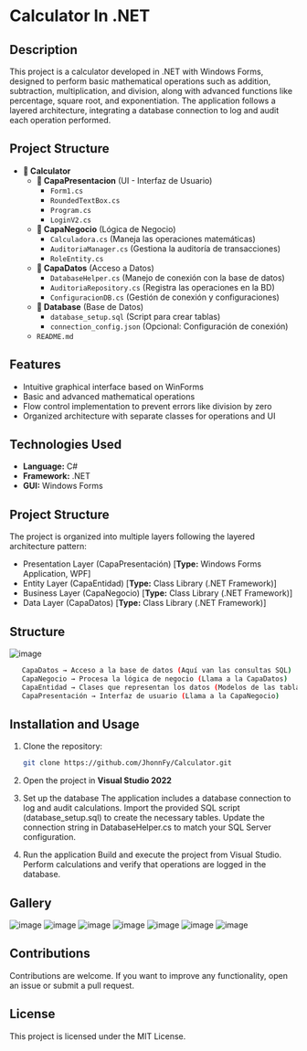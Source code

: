 # Calculator In .NET  

## Description  
This project is a calculator developed in .NET with Windows Forms, designed to perform basic mathematical operations such as addition, subtraction, multiplication, and division, along with advanced functions like percentage, square root, and exponentiation. The application follows a layered architecture, integrating a database connection to log and audit each operation performed.

## Project Structure

- **📂 Calculator**
  - **📂 CapaPresentacion** (UI - Interfaz de Usuario)
    - `Form1.cs`
    - `RoundedTextBox.cs`
    - `Program.cs`
    - `LoginV2.cs`
  - **📂 CapaNegocio** (Lógica de Negocio)
    - `Calculadora.cs` (Maneja las operaciones matemáticas)
    - `AuditoriaManager.cs` (Gestiona la auditoría de transacciones)
    - `RoleEntity.cs`
  - **📂 CapaDatos** (Acceso a Datos)
    - `DatabaseHelper.cs` (Manejo de conexión con la base de datos)
    - `AuditoriaRepository.cs` (Registra las operaciones en la BD)
    - `ConfiguracionDB.cs` (Gestión de conexión y configuraciones)
  - **📂 Database** (Base de Datos)
    - `database_setup.sql` (Script para crear tablas)
    - `connection_config.json` (Opcional: Configuración de conexión)
  - `README.md`

## Features  
- Intuitive graphical interface based on WinForms  
- Basic and advanced mathematical operations  
- Flow control implementation to prevent errors like division by zero  
- Organized architecture with separate classes for operations and UI  
## Technologies Used  
- **Language:** C#  
- **Framework:** .NET  
- **GUI:** Windows Forms

## Project Structure
The project is organized into multiple layers following the layered architecture pattern:
- Presentation Layer (CapaPresentación) [**Type:** Windows Forms Application, WPF]
- Entity Layer (CapaEntidad) [**Type:** Class Library (.NET Framework)]
- Business Layer (CapaNegocio) [**Type:** Class Library (.NET Framework)]
- Data Layer (CapaDatos) [**Type:** Class Library (.NET Framework)]
## Structure
  ![image](https://github.com/user-attachments/assets/55436d66-c5ca-4b38-a412-f69aee2fe1f3)
  
```sh
   CapaDatos → Acceso a la base de datos (Aquí van las consultas SQL)
   CapaNegocio → Procesa la lógica de negocio (Llama a la CapaDatos)
   CapaEntidad → Clases que representan los datos (Modelos de las tablas)
   CapaPresentación → Interfaz de usuario (Llama a la CapaNegocio)
```

## Installation and Usage  
1. Clone the repository:  
   ```sh
   git clone https://github.com/JhonnFy/Calculator.git
   ```  
2. Open the project in **Visual Studio 2022**  

3. Set up the database
The application includes a database connection to log and audit calculations.
Import the provided SQL script (database_setup.sql) to create the necessary tables.
Update the connection string in DatabaseHelper.cs to match your SQL Server configuration.

4. Run the application
Build and execute the project from Visual Studio.
Perform calculations and verify that operations are logged in the database.

## Gallery
![image](https://github.com/user-attachments/assets/57d86495-6499-45f6-a9b3-5ad8a90b5755)
![image](https://github.com/user-attachments/assets/b9fe2199-5d5e-403a-acce-48dc20c25d69)
![image](https://github.com/user-attachments/assets/04a83b34-02d2-40a4-8a1c-c161a820e122)
![image](https://github.com/user-attachments/assets/08c7e37a-a423-4a69-8cc1-dbadfb3137f1)
![image](https://github.com/user-attachments/assets/02001d72-ffca-4b69-a649-f4e6194f12f5)
![image](https://github.com/user-attachments/assets/776152e9-afba-4856-975f-2591550a9db9)
![image](https://github.com/user-attachments/assets/5cfe4daa-3c46-4cfc-9ce0-ef69f8cd27de)

## Contributions  
Contributions are welcome. If you want to improve any functionality, open an issue or submit a pull request.  

## License
This project is licensed under the MIT License.
